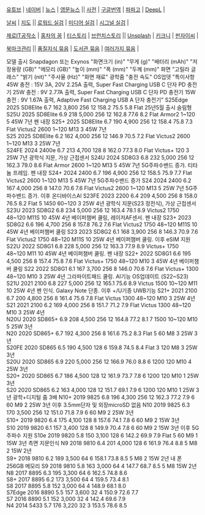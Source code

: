 [유튜브](https://www.youtube.com) | [네이버](https://www.naver.com) | [뉴스](https://news.naver.com) | [영문뉴스](https://english.hani.co.kr/arti/english_edition) || [사전](https://dict.naver.com) | [구글번역](https://translate.google.co.kr/?hl=ko&tab=TT) | [파파고](https://papago.naver.com/?sk=auto&tk=en) | [DeepL](https://www.deepl.com/en/write)  |

[날씨](https://www.weather.go.kr/w/weather/forecast/short-term.do) | [지도](https://map.naver.com/) ||
[로워드 실검](https://loword.co.kr/keywordTrend) | [미디어 실검](https://kdx.kr/service/searchtrend/view) | [시그널 실검](https://signal.bz/)  |

[제로IT공작소](https://blog.naver.com/zmsgfc) | 
[홍차의 꿈](https://jsb000.tistory.com/) | 
[티스토리](https://www.tistory.com/category/current) | 
[브런치스토리](https://brunch.co.kr/now) || 
[Unsplash](https://unsplash.com/ko) | 
[키크니](https://imginn.com/keykney/) | 
[펀자이씨](https://imginn.com/punj_toon/)  |

[북마크관리](https://github.com/bigtom77/bookmark/tree/main) || [품질지식 묶음](./quality.md) | [도서관 묶음](./library.md) | [여러가지 묶음](./various.md)  |



모델	출시	Snapdagon 또는 Exynos	"화면크기
(in)"	"무게
(g)"	"배터리
(mAh)"	"저장용량
(GB)"	"메모리
(GB)"	"높이
(mm)"	"폭
(mm)"	"두께
(mm)"	화면	"고릴라
글래스"	"밝기
(nit)"	"주사율
(Hz)"	"화면
재료"	광학줌	"충전
속도"	OS업뎃	"특이사항
45W 충전 : 15V 3A, 20V 2.25A 출력, Super Fast Charging USB C 단자 PD 충전기
25W 충전 : 9V 2.77A 출력, Super Fast Charging USB C 단자 PD 충전기
15W 충전 : 9V 1.67A 출력, Adaptive Fast Charging USB A 단자 충전기"
S25Edge	2025	SD8Elite	6.7 	162	3,800	256	12	158.2 	75.5 	5.8 	Flat								25년5월 출시 슬림형
S25U	2025	SD8Elite	6.9 	218	5,000	256	12	162.8 	77.6 	8.2 	Flat	Armor2		1~120		5 	45W	7년	펜 내장
S25+	2025	SD8Elite	6.7 	190	4,900	256	12	158.4 	75.8 	7.3 	Flat	Victus2	2600	1~120	M13	3 	45W	7년	
S25	2025	SD8Elite	6.2 	162	4,000	256	12	146.9 	70.5 	7.2 	Flat	Victus2	2600	1~120	M13	3 	25W	7년	
S24FE	2024	2400e	6.7 	213	4,700	128	8	162.0 	77.3 	8.0 	Flat	Victus+		120		3 	25W	7년	광학식 지문, 가상 근접센서
S24U	2024	SD8G3	6.8 	232	5,000	256	12	162.3 	79.0 	8.6 	Flat	Armor	2600	1~120	M13	5 	45W	7년	5G주파수밴드 증가. 티타늄 프레임. 펜 내장
S24+	2024	2400	6.7 	196	4,900	256	12	158.5 	75.9 	7.7 	Flat	Victus2	2600	1~120	M13	5 	45W	7년	5G주파수밴드 증가
S24	2024	2400	6.2 	167	4,000	256	8	147.0 	70.6 	7.6 	Flat	Victus2	2600	1~120	M13	5 	25W	7년	5G주파수밴드 증가. 이후 온디바이스AI
S23FE	2023	2200	6.4 	209	4,500	256	8	158.0 	76.5 	8.2 	Flat	5	1450	60~120		3 	25W	4년	광학식 지문(S23 정전식), 가상 근접센서
S23U	2023	SD8G2	6.8 	234	5,000	256	12	163.4 	78.1 	8.9 		Victus2	1750	48~120	M11S	10 	45W	4년	베이퍼챔버 쿨링, 레이저AF센서. 펜 내장
S23+	2023	SD8G2	6.6 	196	4,700	256	8	157.8 	76.2 	7.6 	Flat	Victus2	1750	48~120	M11S	10 	45W	4년	베이퍼챔버 쿨링
S23	2023	SD8G2	6.1 	168	3,900	256	8	146.3 	70.9 	7.6 	Flat	Victus2	1750	48~120	M11S	10 	25W	4년	베이퍼챔버 쿨링. 이후 eSIM 지원
S22U	2022	SD8G1	6.8 	228	5,000	256	12	163.3 	77.9 	8.9 		Victus+	1750	48~120	M11	10 	45W	4년	베이퍼챔버 쿨링. 펜 내장
S22+	2022	SD8G1	6.6 	195	4,500	256	8	157.4 	75.8 	7.6 	Flat	Victus+	1750	48~120	M10	3 	45W	4년	베이퍼챔버 쿨링
S22	2022	SD8G1	6.1 	167	3,700	256	8	146.0 	70.6 	7.6 	Flat	Victus+	1300	48~120	M10	3 	25W	4년	그라파이트패드 쿨링. AI기능 OS업데이트 (S22~S23)
S21U	2021	2100	6.8 	227	5,000	256	12	165.1 	75.6 	8.9 		Victus	1500	10~120	M11	10 	25W	4년	펜 인식. Galaxy Note 단종. 이후 +/U기종 UWB기능
S21+	2021	2100	6.7 	200	4,800	256	8	161.4 	75.6 	7.8 	Flat	Victus	1300	48~120	M10	3 	25W	4년	
S21	2021	2100	6.2 	169	4,000	256	8	151.7 	71.2 	7.9 	Flat	Victus	1300	48~120	M10	3 	25W	4년	
N20U	2020	SD865+	6.9 	208	4,500	256	12	164.8 	77.2 	8.1 		7	1500	10~120	M10	5 	25W	3년	
N20	2020	SD865+	6.7 	192	4,300	256	8	161.6 	75.2 	8.3 	Flat	5		60	M8	3 	25W	3년	
S20FE	2020	SD865	6.5 	190	4,500	128	6	159.8 	74.5 	8.4 	Flat	3		120	M8	3 	25W	3년	
S20U	2020	SD865	6.9 	220	5,000	256	12	166.9 	76.0 	8.8 		6	1200	120	M10	4 	25W	3년	
S20+	2020	SD865	6.7 	186	4,500	128	12	161.9 	73.7 	7.8 		6	1200	120	M10	1 	25W	3년	
S20	2020	SD865	6.2 	163	4,000	128	12	151.7 	69.1 	7.9 		6	1200	120	M10	1 	25W	3년	광학+디지털 줌 3배
N10+	2019	9825	6.8 	196	4,300	256	12	162.3 	77.2 	7.9 		6		60	M9	2 	25W	3년	이후 3.5mm단자 및 외장microSD 없음
N10	2019	9825	6.3 	170	3,500	256	12	151.0 	71.8 	7.9 		6		60	M9	2 	25W	3년	
S10+	2019	9820	6.4 	175	4,100	128	8	157.6 	74.1 	7.8 		6		60	M9	2 	15W	3년	
S10	2019	9820	6.1 	157	3,400	128	8	149.9 	70.4 	7.8 		6		60	M9	2 	15W	3년	이후 5G주파수 지원
S10e	2019	9820	5.8 	150	3,100	128	6	142.2 	69.9 	7.9 	Flat	5		60	M9	1 	15W	3년	측면 지문인식
N9	2018	9810	6.4 	201	4,000	128	6	161.9 	76.4 	8.8 		5			M8	2 	15W	2년	
S9+	2018	9810	6.2 	189	3,500	64	6	158.1 	73.8 	8.5 		5			M8	2 	15W	2년	내 폰 256GB 메모리
S9	2018	9810	5.8 	163	3,000	64	4	147.7 	68.7 	8.5 		5			M8		15W	2년	
N8	2017	8895	6.3 	195	3,300	64	6	162.5 	74.8 	8.6 									
S8+	2017	8895	6.2 	173	3,500	64	4	159.5 	73.4 	8.1 									
S8	2017	8895	5.8 	152	3,000	64	4	148.9 	68.1 	8.0 									
S7Edge	2016	8890	5.5 	157	3,600	32	4	150.9 	72.6 	7.7 									
S7	2016	8890	5.1 	152	3,000	32	4	142.4 	69.6 	7.9 									
N4	2014	5433	5.7 	176	3,220	32	3	153.5 	78.6 	8.5 									
